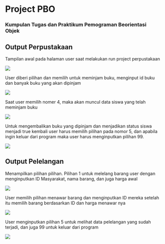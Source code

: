 <h1 align="left">Project PBO</h1>
<h3 align="left">Kumpulan Tugas dan Praktikum Pemograman Beorientasi Objek</h3>

<h2 align="left">Output Perpustakaan</h2>
<p>Tampilan awal pada halaman user saat melakukan run project perpustakaan</p>
<img src="https://user-images.githubusercontent.com/71278187/153740045-0268afd0-35a2-4273-b424-aa2e253c88ef.png">
<p>User diberi pilihan dan memilih untuk meminjam buku, menginput id buku dan banyak buku yang akan dipinjam</p>
<img src="https://user-images.githubusercontent.com/71278187/153740061-2acff18f-209c-4f75-89f6-ff4b7ef2270f.png">
<p>Saat user memilih nomer 4, maka akan muncul data siswa yang telah meminjam buku</p>
<img src="https://user-images.githubusercontent.com/71278187/153740077-3609838e-d2e2-4362-80d8-9b23804e016e.png">
<p>Untuk mengembalikan buku yang dipinjam dan menjadikan status siswa menjadi true kembali user harus memilih pilihan pada nomor 5, dan apabila ingin keluar dari program maka user harus menginputkan pilihan 99.</p>
<img src="https://user-images.githubusercontent.com/71278187/153740098-df97813d-7943-4376-a8e8-cbb2972d7f2c.png">

<h2 align="left">Output Pelelangan</h2>
<p>Menampilkan pilihan pilihan. Pilihan 1 untuk melelang barang user dengan menginputkan ID Masyarakat, nama barang, dan juga harga awal</p>
<img src="https://user-images.githubusercontent.com/71278187/153739644-b146c5dc-40a0-4244-907e-f9722f4f47a2.png">
<p>User memilih pilihan menawar barang dan menginputkan ID mereka setelah itu memilih barang berdasarkan ID dan harga menawar nya</p>
<img src="https://user-images.githubusercontent.com/71278187/153739665-d5453cea-63f2-477b-acf3-d7908721c096.png">
<p>User menginputkan pilihan 5 untuk melihat data pelelangan yang sudah terjadi, dan juga 99 untuk keluar dari program</p>
<img src="https://user-images.githubusercontent.com/71278187/153739675-c6f6f338-7ec3-46e4-a9b2-4a464765655e.png">
